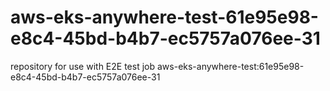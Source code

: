 # aws-eks-anywhere-test-61e95e98-e8c4-45bd-b4b7-ec5757a076ee-31
repository for use with E2E test job aws-eks-anywhere-test:61e95e98-e8c4-45bd-b4b7-ec5757a076ee-31
